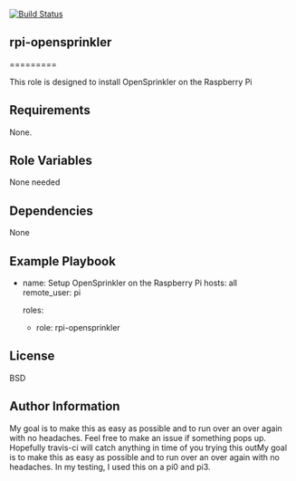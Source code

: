 [![Build Status](https://travis-ci.org/rileyschuit/rpi-opensprinkler.svg?branch=master)](https://travis-ci.org/rileyschuit/rpi-opensprinkler)  
  
## rpi-opensprinkler  
=========

This role is designed to install OpenSprinkler on the Raspberry Pi  

Requirements  
------------

None.  

Role Variables
--------------

None needed

Dependencies
------------

None

Example Playbook
----------------

- name: Setup OpenSprinkler on the Raspberry Pi
  hosts: all  
  remote_user: pi  

  roles:  
    - role: rpi-opensprinkler  

License
-------

BSD

Author Information
------------------

My goal is to make this as easy as possible and to run over an over again with no headaches.  Feel free to make an issue if something pops up.  Hopefully travis-ci will catch anything in time of you trying this outMy goal is to make this as easy as possible and to run over an over again with no headaches.  In my testing, I used this on a pi0 and pi3.

